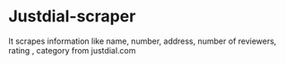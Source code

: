 # Justdial-scraper
It scrapes information like name, number, address, number of reviewers, rating , category from justdial.com 
